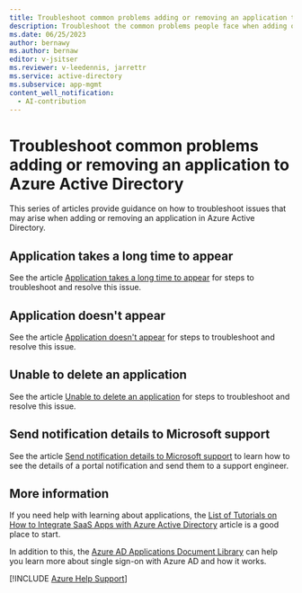 ```yaml
---
title: Troubleshoot common problems adding or removing an application to Azure Active Directory
description: Troubleshoot the common problems people face when adding or removing an app in Azure Active Directory.
ms.date: 06/25/2023
author: bernawy
ms.author: bernaw
editor: v-jsitser
ms.reviewer: v-leedennis, jarrettr
ms.service: active-directory
ms.subservice: app-mgmt
content_well_notification: 
  - AI-contribution
---
```

# Troubleshoot common problems adding or removing an application to Azure Active Directory

This series of articles provide guidance on how to troubleshoot issues that may arise when adding or removing an application in Azure Active Directory.

## Application takes a long time to appear

See the article [Application takes a long time to appear](app-takes-long-time-appear.md) for steps to troubleshoot and resolve this issue.

## Application doesn't appear

See the article [Application doesn't appear](app-doesnt-appear.md) for steps to troubleshoot and resolve this issue.

## Unable to delete an application

See the article [Unable to delete an application](unable-delete-app.md) for steps to troubleshoot and resolve this issue.

## Send notification details to Microsoft support

See the article [Send notification details to Microsoft support](send-notification-details.md) to learn how to see the details of a portal notification and send them to a support engineer.

## More information

If you need help with learning about applications, the [List of Tutorials on How to Integrate SaaS Apps with Azure Active Directory](/azure/active-directory/saas-apps/tutorial-list) article is a good place to start.

In addition to this, the [Azure AD Applications Document Library](/azure/active-directory/manage-apps/what-is-application-management) can help you learn more about single sign-on with Azure AD and how it works.

[!INCLUDE [Azure Help Support](../../includes/azure-help-support.md)]
